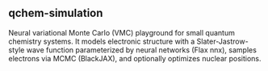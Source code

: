 ## qchem-simulation

Neural variational Monte Carlo (VMC) playground for small quantum chemistry systems. It models electronic structure with a Slater-Jastrow-style wave function parameterized by neural networks (Flax nnx), samples electrons via MCMC (BlackJAX), and optionally optimizes nuclear positions.
